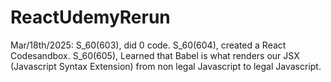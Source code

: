 # ReactUdemyRerun
Mar/18th/2025:
    S_60(603), did 0 code.
    S_60(604), created a React Codesandbox.
    S_60(605), Learned that Babel is what renders our JSX (Javascript Syntax Extension) from non legal Javascript to legal Javascript.
    
